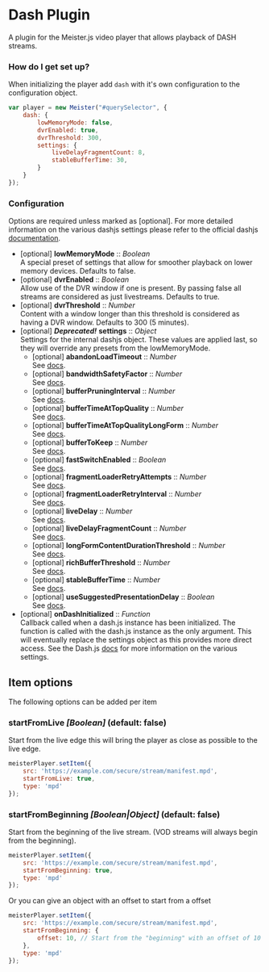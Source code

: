 # Dash Plugin #

A plugin for the Meister.js video player that allows playback of DASH streams.

### How do I get set up? ###

When initializing the player add `dash` with it's own configuration to the configuration object.

```JavaScript
var player = new Meister("#querySelector", {
    dash: {
        lowMemoryMode: false,
        dvrEnabled: true,
        dvrThreshold: 300,
        settings: {
            liveDelayFragmentCount: 8,
            stableBufferTime: 30,
        }
    }
});
```

### Configuration ###

Options are required unless marked as [optional]. For more detailed information on the various dashjs settings please refer to the official dashjs [documentation](http://cdn.dashjs.org/latest/jsdoc/module-MediaPlayer.html).

* [optional] **lowMemoryMode** :: *Boolean*  
    A special preset of settings that allow for smoother playback on lower memory devices. Defaults to false.
* [optional] **dvrEnabled** :: *Boolean*  
    Allow use of the DVR window if one is present. By passing false all streams are considered as just livestreams. Defaults to true.
* [optional] **dvrThreshold** :: *Number*  
    Content with a window longer than this threshold is considered as having a DVR window. Defaults to 300 (5 minutes).
* [optional] ***Deprecated!*** **settings** :: *Object*  
    Settings for the internal dashjs object. These values are applied last, so they will override any presets from the lowMemoryMode.
    * [optional] **abandonLoadTimeout** :: *Number*  
        See [docs](http://cdn.dashjs.org/latest/jsdoc/module-MediaPlayer.html#setAbandonLoadTimeout__anchor).
    * [optional] **bandwidthSafetyFactor** :: *Number*  
        See [docs](http://cdn.dashjs.org/latest/jsdoc/module-MediaPlayer.html#setBandwidthSafetyFactor__anchor).
    * [optional] **bufferPruningInterval** :: *Number*  
        See [docs](http://cdn.dashjs.org/latest/jsdoc/module-MediaPlayer.html#setBufferPruningInterval__anchor).
    * [optional] **bufferTimeAtTopQuality** :: *Number*  
        See [docs](http://cdn.dashjs.org/latest/jsdoc/module-MediaPlayer.html#setBufferTimeAtTopQuality__anchor).
    * [optional] **bufferTimeAtTopQualityLongForm** :: *Number*  
        See [docs](http://cdn.dashjs.org/latest/jsdoc/module-MediaPlayer.html#setBufferTimeAtTopQualityLongForm__anchor).
    * [optional] **bufferToKeep** :: *Number*  
        See [docs](http://cdn.dashjs.org/latest/jsdoc/module-MediaPlayer.html#setBufferToKeep__anchor).
    * [optional] **fastSwitchEnabled** :: *Boolean*  
        See [docs](http://cdn.dashjs.org/latest/jsdoc/module-MediaPlayer.html#setFastSwitchEnabled__anchor).
    * [optional] **fragmentLoaderRetryAttempts** :: *Number*  
        See [docs](http://cdn.dashjs.org/latest/jsdoc/module-MediaPlayer.html#setFragmentLoaderRetryAttempts__anchor).
    * [optional] **fragmentLoaderRetryInterval** :: *Number*  
        See [docs](http://cdn.dashjs.org/latest/jsdoc/module-MediaPlayer.html#setFragmentLoaderRetryInterval__anchor).
    * [optional] **liveDelay** :: *Number*  
        See [docs](http://cdn.dashjs.org/latest/jsdoc/module-MediaPlayer.html#setLiveDelay__anchor).
    * [optional] **liveDelayFragmentCount** :: *Number*  
        See [docs](http://cdn.dashjs.org/latest/jsdoc/module-MediaPlayer.html#setLiveDelayFragmentCount__anchor).
    * [optional] **longFormContentDurationThreshold** :: *Number*  
        See [docs](http://cdn.dashjs.org/latest/jsdoc/module-MediaPlayer.html#setLongFormContentDurationThreshold__anchor).
    * [optional] **richBufferThreshold** :: *Number*  
        See [docs](http://cdn.dashjs.org/latest/jsdoc/module-MediaPlayer.html#setRichBufferThreshold__anchor).
    * [optional] **stableBufferTime** :: *Number*  
        See [docs](http://cdn.dashjs.org/latest/jsdoc/module-MediaPlayer.html#setStableBufferTime__anchor).
    * [optional] **useSuggestedPresentationDelay** :: *Boolean*  
        See [docs](http://cdn.dashjs.org/latest/jsdoc/module-MediaPlayer.html#useSuggestedPresentationDelay__anchor).
* [optional] **onDashInitialized** :: *Function<dashjs>*  
    Callback called when a dash.js instance has been initialized. The function is called with the dash.js instance as the only argument. This will eventually replace the settings object as this provides more direct access. See the Dash.js [docs](http://cdn.dashjs.org/latest/jsdoc/module-MediaPlayer.html) for more information on the various settings.

Item options
------------

The following options can be added per item

### startFromLive *[Boolean]* (default: false) ###

Start from the live edge this will bring the player as close as possible to the live edge.

``` JavaScript
meisterPlayer.setItem({
    src: 'https://example.com/secure/stream/manifest.mpd',
    startFromLive: true,
    type: 'mpd'
});
```

### startFromBeginning *[Boolean|Object]* (default: false) ###

Start from the beginning of the live stream. (VOD streams will always begin from the beginning).

``` JavaScript
meisterPlayer.setItem({
    src: 'https://example.com/secure/stream/manifest.mpd',
    startFromBeginning: true,
    type: 'mpd'
});
```

Or you can give an object with an offset to start from a offset

``` JavaScript
meisterPlayer.setItem({
    src: 'https://example.com/secure/stream/manifest.mpd',
    startFromBeginning: {
        offset: 10, // Start from the "beginning" with an offset of 10 seconds
    },
    type: 'mpd'
});
```
